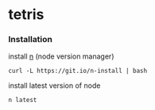 # tetris

### Installation

install [n](https://github.com/tj/n) (node version manager)
```
curl -L https://git.io/n-install | bash
```
install latest version of node
```
n latest
```
